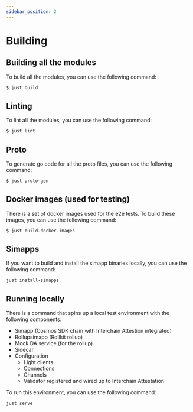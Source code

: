 ```yaml
---
sidebar_position: 2
---
```


# Building

## Building all the modules

To build all the modules, you can use the following command:

```bash
$ just build
```

## Linting

To lint all the modules, you can use the following command:

```bash
$ just lint
```

## Proto

To generate go code for all the proto files, you can use the following command:

```bash
$ just proto-gen
```

## Docker images (used for testing)

There is a set of docker images used for the e2e tests. To build these images, you can use the following command:

```bash
$ just build-docker-images
```

## Simapps

If you want to build and install the simapp binaries locally, you can use the following command:

```bash
just install-simapps
```

## Running locally

There is a command that spins up a local test environment with the following components:
* Simapp (Cosmos SDK chain with Interchain Attestion integrated)
* Rollupsimapp (Rollkit rollup)
* Mock DA service (for the rollup)
* Sidecar
* Configuration
  * Light clients
  * Connections
  * Channels
  * Validator registered and wired up to Interchain Attestation

To run this environment, you can use the following command:
```bash
just serve
```
